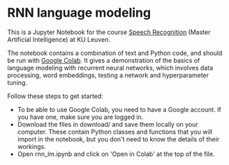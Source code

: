 # RNN language modeling

This is a Jupyter Notebook for the course [Speech Recognition](https://onderwijsaanbod.kuleuven.be/syllabi/e/H02A6AE.htm#activetab=doelstellingen_idp33776) (Master Artificial Intelligence) at KU Leuven.

The notebook contains a combination of text and Python code, and should be run with [Google Colab](https://colab.research.google.com/).
It gives a demonstration of the basics of language modeling with recurrent neural networks, which involves data processing, word embeddings, testing a network and hyperparameter tuning.

Follow these steps to get started:

* To be able to use Google Colab, you need to have a Google account. If you have one, make sure you are logged in. 
* Download the files in download/ and save them locally on your computer. These contain Python classes and functions that you will import in the notebook, but you don't need to know the details of their workings. 
* Open rnn_lm.ipynb and click on 'Open in Colab' at the top of the file.


